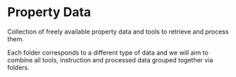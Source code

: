 # Property Data
Collection of freely available property data and tools to retrieve and process them.

Each folder corresponds to a different type of data and we will aim to combine all tools, instruction and processed data grouped together via folders.
